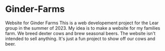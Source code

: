 # Ginder-Farms
Website for Ginder Farms
This is a web developement project for the Lear group in the summer of 2023. My idea is to make a website for my families farm. We breed dexter cows and brew seasonal beers. The website isn't intended to sell anything. It's just a fun project to show off our cows and beer.
